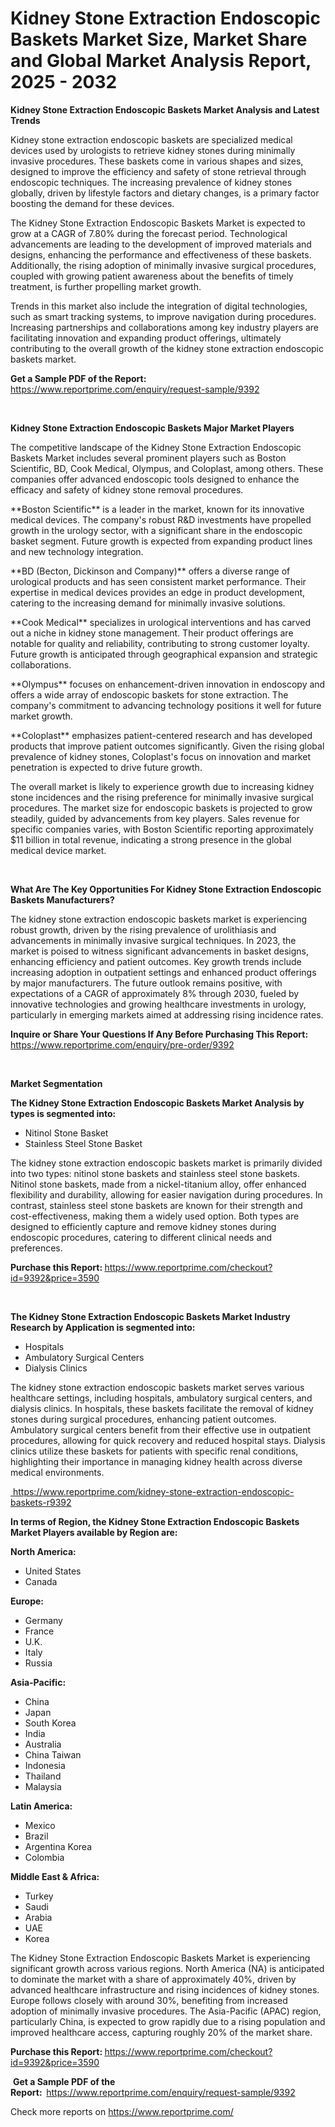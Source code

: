 <p><h1>Kidney Stone Extraction Endoscopic Baskets Market Size, Market Share and Global Market Analysis Report, 2025 - 2032</h1></p><p><strong>Kidney Stone Extraction Endoscopic Baskets Market Analysis and Latest Trends</strong></p>
<p><p>Kidney stone extraction endoscopic baskets are specialized medical devices used by urologists to retrieve kidney stones during minimally invasive procedures. These baskets come in various shapes and sizes, designed to improve the efficiency and safety of stone retrieval through endoscopic techniques. The increasing prevalence of kidney stones globally, driven by lifestyle factors and dietary changes, is a primary factor boosting the demand for these devices.</p><p>The Kidney Stone Extraction Endoscopic Baskets Market is expected to grow at a CAGR of 7.80% during the forecast period. Technological advancements are leading to the development of improved materials and designs, enhancing the performance and effectiveness of these baskets. Additionally, the rising adoption of minimally invasive surgical procedures, coupled with growing patient awareness about the benefits of timely treatment, is further propelling market growth. </p><p>Trends in this market also include the integration of digital technologies, such as smart tracking systems, to improve navigation during procedures. Increasing partnerships and collaborations among key industry players are facilitating innovation and expanding product offerings, ultimately contributing to the overall growth of the kidney stone extraction endoscopic baskets market.</p></p>
<p><strong>Get a Sample PDF of the Report:&nbsp;</strong> <a href="https://www.reportprime.com/enquiry/request-sample/9392?utm_campaign=3561&utm_medium=2&utm_source=Github&utm_content=ia&utm_term=20032025&utm_id=kidney-stone-extraction-endoscopic-baskets">https://www.reportprime.com/enquiry/request-sample/9392</a></p>
<p>&nbsp;</p>
<p><strong>Kidney Stone Extraction Endoscopic Baskets Major Market Players</strong></p>
<p><p>The competitive landscape of the Kidney Stone Extraction Endoscopic Baskets Market includes several prominent players such as Boston Scientific, BD, Cook Medical, Olympus, and Coloplast, among others. These companies offer advanced endoscopic tools designed to enhance the efficacy and safety of kidney stone removal procedures.</p><p>**Boston Scientific** is a leader in the market, known for its innovative medical devices. The company's robust R&D investments have propelled growth in the urology sector, with a significant share in the endoscopic basket segment. Future growth is expected from expanding product lines and new technology integration. </p><p>**BD (Becton, Dickinson and Company)** offers a diverse range of urological products and has seen consistent market performance. Their expertise in medical devices provides an edge in product development, catering to the increasing demand for minimally invasive solutions. </p><p>**Cook Medical** specializes in urological interventions and has carved out a niche in kidney stone management. Their product offerings are notable for quality and reliability, contributing to strong customer loyalty. Future growth is anticipated through geographical expansion and strategic collaborations.</p><p>**Olympus** focuses on enhancement-driven innovation in endoscopy and offers a wide array of endoscopic baskets for stone extraction. The company's commitment to advancing technology positions it well for future market growth.</p><p>**Coloplast** emphasizes patient-centered research and has developed products that improve patient outcomes significantly. Given the rising global prevalence of kidney stones, Coloplast's focus on innovation and market penetration is expected to drive future growth.</p><p>The overall market is likely to experience growth due to increasing kidney stone incidences and the rising preference for minimally invasive surgical procedures. The market size for endoscopic baskets is projected to grow steadily, guided by advancements from key players. Sales revenue for specific companies varies, with Boston Scientific reporting approximately $11 billion in total revenue, indicating a strong presence in the global medical device market.</p></p>
<p>&nbsp;</p>
<p><strong>What Are The Key Opportunities For Kidney Stone Extraction Endoscopic Baskets Manufacturers?</strong></p>
<p><p>The kidney stone extraction endoscopic baskets market is experiencing robust growth, driven by the rising prevalence of urolithiasis and advancements in minimally invasive surgical techniques. In 2023, the market is poised to witness significant advancements in basket designs, enhancing efficiency and patient outcomes. Key growth trends include increasing adoption in outpatient settings and enhanced product offerings by major manufacturers. The future outlook remains positive, with expectations of a CAGR of approximately 8% through 2030, fueled by innovative technologies and growing healthcare investments in urology, particularly in emerging markets aimed at addressing rising incidence rates.</p></p>
<p><strong>Inquire or Share Your Questions If Any Before Purchasing This Report:</strong> <a href="https://www.reportprime.com/enquiry/pre-order/9392?utm_campaign=3561&utm_medium=2&utm_source=Github&utm_content=ia&utm_term=20032025&utm_id=kidney-stone-extraction-endoscopic-baskets">https://www.reportprime.com/enquiry/pre-order/9392</a></p>
<p>&nbsp;</p>
<p><strong>Market Segmentation</strong></p>
<p><strong>The Kidney Stone Extraction Endoscopic Baskets Market Analysis by types is segmented into:</strong></p>
<p><ul><li>Nitinol Stone Basket</li><li>Stainless Steel Stone Basket</li></ul></p>
<p><p>The kidney stone extraction endoscopic baskets market is primarily divided into two types: nitinol stone baskets and stainless steel stone baskets. Nitinol stone baskets, made from a nickel-titanium alloy, offer enhanced flexibility and durability, allowing for easier navigation during procedures. In contrast, stainless steel stone baskets are known for their strength and cost-effectiveness, making them a widely used option. Both types are designed to efficiently capture and remove kidney stones during endoscopic procedures, catering to different clinical needs and preferences.</p></p>
<p><strong>Purchase this Report:&nbsp;</strong><a href="https://www.reportprime.com/checkout?id=9392&price=3590&utm_campaign=3561&utm_medium=2&utm_source=Github&utm_content=ia&utm_term=20032025&utm_id=kidney-stone-extraction-endoscopic-baskets">https://www.reportprime.com/checkout?id=9392&price=3590</a></p>
<p>&nbsp;</p>
<p><strong>The Kidney Stone Extraction Endoscopic Baskets Market Industry Research by Application is segmented into:</strong></p>
<p><ul><li>Hospitals</li><li>Ambulatory Surgical Centers</li><li>Dialysis Clinics</li></ul></p>
<p><p>The kidney stone extraction endoscopic baskets market serves various healthcare settings, including hospitals, ambulatory surgical centers, and dialysis clinics. In hospitals, these baskets facilitate the removal of kidney stones during surgical procedures, enhancing patient outcomes. Ambulatory surgical centers benefit from their effective use in outpatient procedures, allowing for quick recovery and reduced hospital stays. Dialysis clinics utilize these baskets for patients with specific renal conditions, highlighting their importance in managing kidney health across diverse medical environments.</p></p>
<p><a href="https://www.reportprime.com/kidney-stone-extraction-endoscopic-baskets-r9392?utm_campaign=3561&utm_medium=2&utm_source=Github&utm_content=ia&utm_term=20032025&utm_id=kidney-stone-extraction-endoscopic-baskets">&nbsp;https://www.reportprime.com/kidney-stone-extraction-endoscopic-baskets-r9392</a></p>
<p><strong>In terms of Region, the Kidney Stone Extraction Endoscopic Baskets Market Players available by Region are:</strong></p>
<p>
    <p> <strong> North America: </strong>
        <ul>
            <li>United States</li>
            <li>Canada</li>
        </ul>
        </p> 
    <p> <strong> Europe: </strong>
        <ul>
            <li>Germany</li>
            <li>France</li>
            <li>U.K.</li>
            <li>Italy</li>
            <li>Russia</li>
        </ul>
        </p> 
    <p> <strong> Asia-Pacific: </strong>
        <ul>
            <li>China</li>
            <li>Japan</li>
            <li>South Korea</li>
            <li>India</li>
            <li>Australia</li>
            <li>China Taiwan</li>
            <li>Indonesia</li>
            <li>Thailand</li>
            <li>Malaysia</li>
        </ul>
        </p> 
    <p> <strong> Latin America: </strong>
        <ul>
            <li>Mexico</li>
            <li>Brazil</li>
            <li>Argentina Korea</li>
            <li>Colombia</li>
        </ul>
        </p> 
    <p> <strong> Middle East & Africa: </strong>
        <ul>
            <li>Turkey</li>
            <li>Saudi</li>
            <li>Arabia</li>
            <li>UAE</li>
            <li>Korea</li>
        </ul>
    </p>
    </p>
<p><p>The Kidney Stone Extraction Endoscopic Baskets Market is experiencing significant growth across various regions. North America (NA) is anticipated to dominate the market with a share of approximately 40%, driven by advanced healthcare infrastructure and rising incidences of kidney stones. Europe follows closely with around 30%, benefiting from increased adoption of minimally invasive procedures. The Asia-Pacific (APAC) region, particularly China, is expected to grow rapidly due to a rising population and improved healthcare access, capturing roughly 20% of the market share.</p></p>
<p><strong>Purchase this Report: </strong><a href="https://www.reportprime.com/checkout?id=9392&price=3590&utm_campaign=3561&utm_medium=2&utm_source=Github&utm_content=ia&utm_term=20032025&utm_id=kidney-stone-extraction-endoscopic-baskets">https://www.reportprime.com/checkout?id=9392&price=3590</a></p>
<p>&nbsp;<strong>Get a Sample PDF of the Report:&nbsp;&nbsp;</strong><a href="https://www.reportprime.com/enquiry/request-sample/9392?utm_campaign=3561&utm_medium=2&utm_source=Github&utm_content=ia&utm_term=20032025&utm_id=kidney-stone-extraction-endoscopic-baskets">https://www.reportprime.com/enquiry/request-sample/9392</a></p>
<p><strong></strong></p>
<p>Check more reports on <a href="https://www.reportprime.com/?utm_campaign=3561&utm_medium=2&utm_source=Github&utm_content=ia&utm_term=20032025&utm_id=kidney-stone-extraction-endoscopic-baskets">https://www.reportprime.com/</a></p>